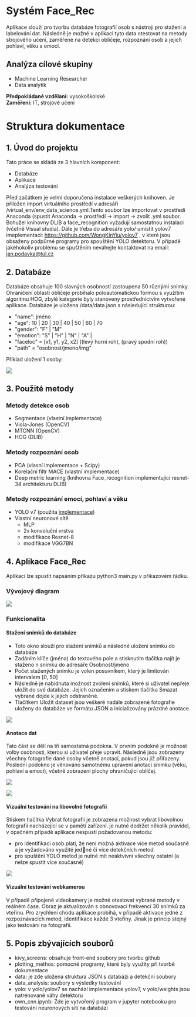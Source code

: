 # Systém Face_Rec 

Aplikace slouží pro tvorbu databáze fotografií osob s nástroji pro stažení a labelování dat. Následně je možné v aplikaci tyto data otestovat na metody strojového učení, zaměřené na detekci obličeje, rozpoznání osob a jejich pohlaví, věku a emocí.

## Analýza cílové skupiny

- Machine Learning Researcher
- Data analytik

**Předpokládané vzdělaní:** vysokoškolské <br/>
**Zaměření:** IT, strojové učení <br/>

# Struktura dokumentace

## 1. Úvod do projektu
Tato práce se skládá ze 3 hlavních komponent:
  - Databáze
  - Aplikace
  - Analýza testování
  
Před začátkem je velmi doporučena instalace veškerých knihoven. Je přiložen import virtuálního prostředí v adresáři /virtual_env/env_data_science.yml.Tento soubor lze importovat v prostředí Anaconda (spustit Anaconda -> prostředí -> import -> zvolit .yml soubor. Bohužel knihovny DLIB a face_recognition vyžadují samostatnou instalaci (včetně Visual studia). Dále je třeba do adresáře yolo/ umístit yolov7 imeplementaci: https://github.com/WongKinYiu/yolov7 , v které jsou obsaženy podpůrné programy pro spouštění YOLO detektoru. V případě jakéhokoliv problému se spuštěním neváhejte kontaktovat na email: jan.podavka@tul.cz
 
## 2. Databáze

Databáze obsahuje 100 slavných osobností zastoupena 50 různými snímky. Ohraničení oblasti obličeje probíhalo poloautomatickou formou s využitím algoritmu HOG, zbylé kategorie byly stanoveny prostřednictvím vytvořené aplikace. Databáze je uložena /data/data.json s následující strukturou:
- "name": jméno
- "age": 10 | 20 | 30 | 40 | 50 | 60 | 70
- "gender": "F" | "M"
- "emotion": "S" | "H" | "N"  | "A" |
- "faceloc" = [x1, y1, y2, x2] ((levý horní roh), (pravý spodní roh))
- "path" = "osobnost/jmeno/img"

Příklad uložení 1 osoby:

![](json_example.png)


## 3. Použité metody
### Metody detekce osob
- Segmentace (vlastní implementace)
- Viola-Jones (OpenCV)
- MTCNN (OpenCV)
- HOG (DLIB)
### Metody rozpoznání osob
- PCA (vlasní implementace + Scipy)
- Korelační filtr MACE (vlastní implementace)
- Deep metric learning (knihovna Face_recognition implementující resnet-34 architekturu DLIB)
### Metody rozpoznání emocí, pohlaví a věku
- YOLO v7 (použita [implementace](https://github.com/WongKinYiu/yolov7))
- Vlastní neuronové sítě
  - MLP
  - 2x konvoluční vrstva
  - modifikace Resnet-8
  - modifikace VGG7BN
## 4. Aplikace Face_Rec

Aplikaci lze spustit napsáním příkazu python3 main.py v přikazovém řádku.

### Vývojový diagram
 ![](window_flow.png)
### Funkcionalita

#### Stažení snímků do databáze

- Toto okno slouží pro stažení snímků a následné uložení snímku do databáze
- Zadáním klíče (jména) do textového pole a stisknutím tlačítka najít je staženo n snímku do adresáře Osobnost/jméno
- Počet stažených snímku je volen posuvníkem, který je limitován intervalem [0, 50]
- Následně je nabídnuta možnost zvolení snímků, které si uživatel nepřeje uložit do své databáze. Jejich označením a stiskem tlačítka Smazat vybrané dojde k jejich odstraněné.
- Tlačítkem Uložit dataset jsou veškeré nadále zobrazené fotografie uloženy do databáze ve formátu JSON a inicializovány prázdné anotace.

![](dataset_download.png)

####  Anotace dat

Tato část se dělí na tři samostatná podokna. V prvním podokně je možnost volby osobnosti, kterou si uživatel přeje upravit. Následně jsou zobrazeny všechny fotografie dané osoby včetně anotací, pokud jsou již přiřazeny. Poslední podokno je věnováno samotnému upravení anotací snímku (věku, pohlaví a emoci), včetně zobrazení plochy ohraničující obličej.

![](one_people.png)

![](edit_label.png)

####  Vizuální testování na libovolné fotografii

Stiskem tlačítka Vybrat fotografii je zobrazena možnost vybrat libovolnou fotografii nacházející se v paměti zařízení. je nutné dodržet několik pravidel,
v opačném případě aplikace nespustí požadovanou metodu:

- pro identifikaci osob platí, že není možná aktivace více metod současně a je vyžadováno využité jedné či více detekčních metod
- pro spuštění YOLO metod je nutné mít neaktvivní všechny ostatní (a nelze spustit více současně)

![](detect.png)


####  Vizuální testování webkamerou

V případě připojené videokamery je možné otestovat vybrané metody v reálném čase. Obraz je aktualizován s obnovovací frekvencí 30 snímků za vteřinu. Pro zrychlení chodu aplikace probíhá, v případě aktivace jedné z rozpoznávacích metod, identifikace každé 3 vteřiny. Jinak je princip stejný jako testování na fotografii.

## 5. Popis zbývajících souborů

- kivy_screens: obsahuje front-end soubory pro tvorbu github
- plotting_methos: pomocné programy, které byly využity při tvorbě dokumentace
- data: je zde uložena struktura JSON s databázi a detekční soubory
- data_analysis: soubory s výsledky testování
- yolo: v yolo/yolov7 se nachází implementace yolov7, v yolo/weights jsou natrénované váhy detektoru
- own_cnn.ipynb: Zde je vytvořený program v jupyter notebooku pro testování neuronových sítí na databázi




